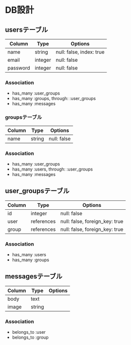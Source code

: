 # DB設計

## usersテーブル

|Column|Type|Options|
|------|----|-------|
|name|string|null: false, index: true|
|email|integer|null: false|
|password|integer|null: false|

### Association
- has_many :user_groups
- has_many :groups, through: :user_groups
- has_many :messages

### groupsテーブル

|Column|Type|Options|
|------|----|-------|
|name|string|null: false|

### Association
- has_many :user_groups
- has_many :users, through: :user_groups
- has_many :messages

## user_groupsテーブル

|Column|Type|Options|
|------|----|-------|
|id|integer|null: false|
|user|references|null: false, foreign_key: true|
|group|references|null: false, foreign_key: true|

### Association
- has_many :users
- has_many :groups

## messagesテーブル
|Column|Type|Options|
|------|----|-------|
|body|text|
|image|string|

### Association
- belongs_to :user
- belongs_to :group